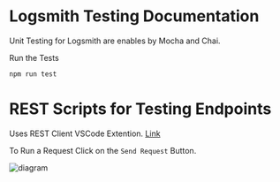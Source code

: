 # Logsmith Testing Documentation

Unit Testing for Logsmith are enables by Mocha and Chai. 

Run the Tests
```
npm run test
```


# REST Scripts for Testing Endpoints 

Uses REST Client VSCode Extention. [Link](https://marketplace.visualstudio.com/items?itemName=humao.rest-client)

To Run a Request Click on the `Send Request` Button.

![diagram](../../documentation/architecture/diagrams/REST-Client%20HOWTO.png)